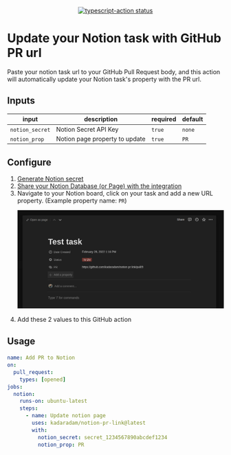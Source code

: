 <p align="center">
  <a href="https://github.com/kadaradam/notion-pr-link/actions"><img alt="typescript-action status" src="https://github.com/kadaradam/notion-pr-link/workflows/build-test/badge.svg"></a>
</p>

# Update your Notion task with GitHub PR url

Paste your notion task url to your GitHub Pull Request body, and this action will automatically update your Notion task's property with the PR url.

## Inputs

| input           | description                    | required | default |
| --------------- | ------------------------------ | -------- | ------- |
| `notion_secret` | Notion Secret API Key          | `true`   | `none`  |
| `notion_prop`   | Notion page property to update | `true`   | `PR`    |

## Configure

1. [Generate Notion secret](https://developers.notion.com/docs/getting-started#step-1-create-an-integration)
2. [Share your Notion Database (or Page) with the integration](https://developers.notion.com/docs/getting-started#step-2-share-a-database-with-your-integration)
3. Navigate to your Notion board, click on your task and add a new URL property. (Example property name: `PR`) <p><img src="./assets/notion_prop_setup.png?raw=true" alt="Notion Add a property" title="Notion Add a property" width="500" /></p>
4. Add these 2 values to this GitHub action

## Usage

```yml
name: Add PR to Notion
on:
  pull_request:
    types: [opened]
jobs:
  notion:
    runs-on: ubuntu-latest
    steps:
      - name: Update notion page
        uses: kadaradam/notion-pr-link@latest
        with:
          notion_secret: secret_1234567890abcdef1234
          notion_prop: PR
```
